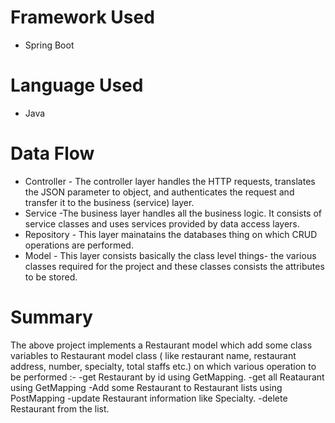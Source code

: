 # Framework Used
* Spring Boot
# Language Used
* Java
# Data Flow

* Controller - The controller layer handles the HTTP requests, translates the JSON parameter to object, and authenticates the request and transfer it to the business (service) layer.
* Service -The business layer handles all the business logic. It consists of service classes and uses services provided by data access layers.
* Repository - This layer mainatains the databases thing on which CRUD operations are performed.
* Model - This layer consists basically the class level things- the various classes required for the project and these classes consists the attributes to be stored.

# Summary

The above project implements a Restaurant model which add some class variables to Restaurant model class ( like restaurant name, restaurant address, number, specialty, total staffs etc.) on which various operation to be performed :- -get Restaurant by id using GetMapping. -get all Reataurant using GetMapping -Add some Restaurant to Restaurant lists using PostMapping -update Restaurant information like Specialty. -delete Restaurant from the list.
